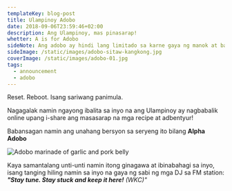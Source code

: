 ```yaml
---
templateKey: blog-post
title: Ulampinoy Adobo
date: 2018-09-06T23:59:46+02:00
description: Ang Ulampinoy, mas pinasarap!
whetter: A is for Adobo
sideNote: Ang adobo ay hindi lang limitado sa karne gaya ng manok at baboy, may mga adobong gulay rin. Sitaw at kangkong ang ilan sa mga gulay na ina-adobo.
sideImage: /static/images/adobo-sitaw-kangkong.jpg
coverImage: /static/images/adobo-01.jpg
tags:
  - announcement
  - adobo
---
```


Reset. Reboot. Isang sariwang panimula.

Nagagalak namin ngayong ibalita sa inyo na ang Ulampinoy ay nagbabalik online upang i-share ang masasarap na mga recipe at adbentyur!

Babansagan namin ang unahang bersyon sa seryeng ito bilang **Alpha Adobo**

![Adobo marinade of garlic and pork belly](/static/images/pre-adobo.jpg?nf_resize=fit&w=960)

Kaya samantalang unti-unti namin itong ginagawa at ibinabahagi sa inyo, isang tanging hiling namin sa inyo na gaya ng sabi ng mga DJ sa FM station: _**"Stay tune. Stay stuck and keep it here!** (WKC)"_

